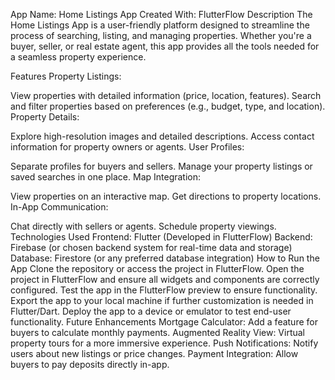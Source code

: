 App Name: Home Listings App
Created With: FlutterFlow
Description
The Home Listings App is a user-friendly platform designed to streamline the process of searching, listing, and managing properties. Whether you're a buyer, seller, or real estate agent, this app provides all the tools needed for a seamless property experience.

Features
Property Listings:

View properties with detailed information (price, location, features).
Search and filter properties based on preferences (e.g., budget, type, and location).
Property Details:

Explore high-resolution images and detailed descriptions.
Access contact information for property owners or agents.
User Profiles:

Separate profiles for buyers and sellers.
Manage your property listings or saved searches in one place.
Map Integration:

View properties on an interactive map.
Get directions to property locations.
In-App Communication:

Chat directly with sellers or agents.
Schedule property viewings.
Technologies Used
Frontend: Flutter (Developed in FlutterFlow)
Backend: Firebase (or chosen backend system for real-time data and storage)
Database: Firestore (or any preferred database integration)
How to Run the App
Clone the repository or access the project in FlutterFlow.
Open the project in FlutterFlow and ensure all widgets and components are correctly configured.
Test the app in the FlutterFlow preview to ensure functionality.
Export the app to your local machine if further customization is needed in Flutter/Dart.
Deploy the app to a device or emulator to test end-user functionality.
Future Enhancements
Mortgage Calculator: Add a feature for buyers to calculate monthly payments.
Augmented Reality View: Virtual property tours for a more immersive experience.
Push Notifications: Notify users about new listings or price changes.
Payment Integration: Allow buyers to pay deposits directly in-app.
